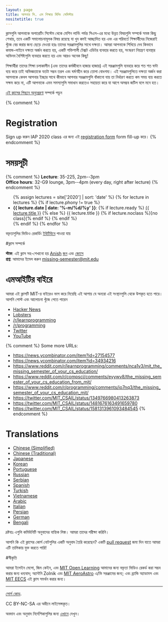 ```yaml
---
layout: page
title: আপনার সি. এস শিক্ষার মিসিং সেমিস্টার
nositetitle: true
---
```


ক্লাসগুলি আপনাকে অপারেটিং সিস্টেম থেকে মেশিন লার্নিং পর্যন্ত সিএস-এর মধ্যে উন্নত বিষয়গুলি সম্পর্কে সমস্ত কিছু শেখায়, তবে একটি সমালোচনামূলক বিষয় রয়েছে যা খুব কমই আচ্ছাদিত হয় এবং এর পরিবর্তে শিক্ষার্থীদের নিজেরাই খুঁজে বের করার জন্য ছেড়ে দেওয়া হয়ঃ তাদের সরঞ্জামগুলির সাথে দক্ষতা। আমরা আপনাকে শিখিয়ে দেব কিভাবে কমান্ড-লাইনে দক্ষতা অর্জন করতে হয়, একটি শক্তিশালী টেক্সট এডিটর ব্যবহার করতে হয়, সংস্করণ নিয়ন্ত্রণ ব্যবস্থার অভিনব বৈশিষ্ট্যগুলি ব্যবহার করতে হয় এবং আরও অনেক কিছু!

শিক্ষার্থীরা তাদের শিক্ষা চলাকালীন (এবং তাদের কর্মজীবনে হাজার হাজার) এই সরঞ্জামগুলি ব্যবহার করে শত শত ঘন্টা ব্যয় করে তাই অভিজ্ঞতাকে যতটা সম্ভব তরল এবং ঘর্ষণহীন করে তোলা বোধগম্য। এই সরঞ্জামগুলিতে দক্ষতা অর্জন করা আপনাকে কেবল আপনার ইচ্ছার সাথে কীভাবে আপনার সরঞ্জামগুলি বাঁকানো যায় তা নির্ধারণ করতে কম সময় ব্যয় করতে সক্ষম করে না, এটি আপনাকে এমন সমস্যাগুলি সমাধান করতেও সহায়তা করে যা আগে অসম্ভব জটিল বলে মনে হত।

[এই ক্লাসের পিছনে অনুপ্রেরণা](/about/) সম্পর্কে পড়ুন

{% comment %}
# Registration

Sign up করুন  IAP 2020 class  এর জন্য  এই [registration form](https://forms.gle/TD1KnwCSV52qexVt9) form  fill-up  করে।
{% endcomment %}

# সময়সূচী

{% comment %}
**Lecture**: 35-225, 2pm--3pm<br>
**Office hours**: 32-G9 lounge, 3pm--4pm (every day, right after lecture)
{% endcomment %}

<ul>
{% assign lectures = site['2020'] | sort: 'date' %}
{% for lecture in lectures %}
    {% if lecture.phony != true %}
        <li>
        <strong>{{ lecture.date | date: '%-m/%d/%y' }}</strong>:
        {% if lecture.ready %}
            <a href="{{ lecture.url }}">{{ lecture.title }}</a>
        {% else %}
            {{ lecture.title }} {% if lecture.noclass %}[no class]{% endif %}
        {% endif %}
        </li>
    {% endif %}
{% endfor %}
</ul>

বক্তৃতাগুলির ভিডিও রেকর্ডিং [ইউটিউবে](https://www.youtube.com/playlist?list=PlyzOVJj3bHQuloKGG59rS43e29ro7I57J) পাওয়া যায়

#ক্লাস সম্পর্কে

**স্টাফ**: এই ক্লাস সহ-শেখানো হয় [Anish](https://www.anishathalye.com/) [জন](https://thesquareplanet.com/) এবং [জোসে](http://josejg.com/)<br>
**প্রশ্ন**: আমাদের ইমেল করুন [missing-semester@mit.edu](mailto:missing-semester@mit.edu)

# এমআইটির বাইরে

আমরা এই ক্লাসটি MIT-র বাইরেও ভাগ করে নিয়েছি এই আশায় যে অন্যরা এই সংস্থানগুলি থেকে উপকৃত হতে পারে। আপনি পোস্ট এবং আলোচনা খুঁজে পেতে পারেন

 - [Hacker News](https://news.ycombinator.com/item?id=22226380)
 - [Lobsters](https://lobste.rs/s/ti1k98/missing_semester_your_cs_education_mit)
 - [/r/learnprogramming](https://www.reddit.com/r/learnprogramming/comments/eyagda/the_missing_semester_of_your_cs_education_mit/)
 - [/r/programming](https://www.reddit.com/r/programming/comments/eyagcd/the_missing_semester_of_your_cs_education_mit/)
 - [Twitter](https://twitter.com/jonhoo/status/1224383452591509507)
 - [YouTube](https://www.youtube.com/playlist?list=PLyzOVJj3bHQuloKGG59rS43e29ro7I57J)

{% comment %}
Some more URLs:

- https://news.ycombinator.com/item?id=27154577
- https://news.ycombinator.com/item?id=34934216
- https://www.reddit.com/r/learnprogramming/comments/nca1v3/mit_the_missing_semester_of_your_cs_education/
- https://www.reddit.com/r/compsci/comments/eyywv8/the_missing_semester_of_your_cs_education_from_mit/
- https://www.reddit.com/r/programming/comments/io7nq3/the_missing_semester_of_your_cs_education_mit/
- https://twitter.com/MIT_CSAIL/status/1349766980413263873
- https://twitter.com/MIT_CSAIL/status/1481676163491659780
- https://twitter.com/MIT_CSAIL/status/1581313961093484545
{% endcomment %}

# Translations

- [Chinese (Simplified)](https://missing-semester-cn.github.io/)
- [Chinese (Traditional)](https://missing-semester-zh-hant.github.io/)
- [Japanese](https://missing-semester-jp.github.io/)
- [Korean](https://missing-semester-kr.github.io/)
- [Portuguese](https://missing-semester-pt.github.io/)
- [Russian](https://missing-semester-rus.github.io/)
- [Serbian](https://netboxify.com/missing-semester/)
- [Spanish](https://missing-semester-esp.github.io/)
- [Turkish](https://missing-semester-tr.github.io/)
- [Vietnamese](https://missing-semester-vn.github.io/)
- [Arabic](https://missing-semester-ar.github.io/)
- [Italian](https://missing-semester-it.github.io/)
- [Persian](https://missing-semester-fa.github.io/)
- [German](https://missing-semester-de.github.io/)
- [Bengali](https://missing-semester-bn.github.io/)

দ্রষ্টব্যঃ এগুলি কমিউনিটি অনুবাদের বাহ্যিক লিঙ্ক। আমরা তাদের পরীক্ষা করিনি।

আপনি কি এই ক্লাসের কোর্স নোটগুলির একটি অনুবাদ তৈরি করেছেন? একটি [pull request](https://github.com/missing-semester/missing-semester/pulls) জমা দিন যাতে আমরা এটি তালিকায় যুক্ত করতে পারি!

#স্বীকৃতি

আমরা ইলেইন মেলো, জিম কেইন, এবং [MIT Open
Learning](https://openlearning.mit.edu/) আমাদের জন্য বক্তৃতা ভিডিও রেকর্ড করা সম্ভব করার জন্য ধন্যবাদ; অ্যান্টনি Zolnik এবং [MIT
AeroAstro](https://aeroastro.mit.edu/) এ/ভি সরঞ্জামের জন্য; এবং ব্র্যান্ডি অ্যাডামস এবং [MIT EECS](https://www.eecs.mit.edu/) এই ক্লাস সমর্থন করার জন্য।

---

<div class="small center">
<p><a href="https://github.com/missing-semester/missing-semester">সোর্স কোড</a>.</p>
<p>CC BY-NC-SA এর অধীনে লাইসেন্সকৃত।</p>
<p>অবদান এবং অনুবাদ নির্দেশিকাগুলির জন্য <a href="/license/">এখানে</a> দেখুন।</p>
</div>
